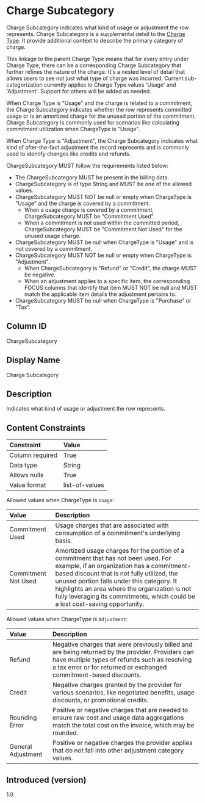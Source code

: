 # Charge Subcategory

Charge Subcategory indicates what kind of usage or adjustment the row represents. Charge Subcategory is a supplemental detail to the [Charge Type](#chargetype). It provide additional context to describe the primary category of charge.

This linkage to the parent Charge Type means that for every entry under Charge Type, there can be a corresponding Charge Subcategory that further refines the nature of the charge. It's a nested level of detail that allows users to see not just what type of charge was incurred. Current sub-categorization currently applies to Charge Type values 'Usage' and 'Adjustment'. Support for others will be added as needed.

When Charge Type is "Usage" and the charge is related to a commitment, the Charge Subcategory indicates whether the row represents committed usage or is an amortized charge for the unused portion of the commitment. Charge Subcategory is commonly used for scenarios like calculating commitment utilization when ChargeType is "Usage".

When Charge Type is "Adjustment", the Charge Subcategory indicates what kind of after-the-fact adjustment the record represents and is commonly used to identify changes like credits and refunds.

ChargeSubcategory MUST follow the requirements listed below:

- The ChargeSubcategory MUST be present in the billing data.
- ChargeSubcategory is of type String and MUST be one of the allowed values.
- ChargeSubcategory MUST NOT be null or empty when ChargeType is "Usage" and the charge is covered by a commitment.
  - When a usage charge is covered by a commitment, ChargeSubcategory MUST be "Commitment Used".
  - When a commitment is not used within the committed period, ChargeSubcategory MUST be "Commitment Not Used" for the unused usage charge.
- ChargeSubcategory MUST be null when ChargeType is "Usage" and is not covered by a commitment.
- ChargeSubcategory MUST NOT be null or empty when ChargeType is "Adjustment".
  - When ChargeSubcategory is "Refund" or "Credit", the charge MUST be negative.
  - When an adjustment applies to a specific item, the corresponding FOCUS columns that identify that item MUST NOT be null and MUST match the applicable item details the adjustment pertains to.
- ChargeSubcategory MUST be null when ChargeType is "Purchase" or "Tax".

## Column ID

ChargeSubcategory

## Display Name

Charge Subcategory

## Description

Indicates what kind of usage or adjustment the row represents.

## Content Constraints

| Constraint      | Value          |
| :-------------- | :------------- |
| Column required | True           |
| Data type       | String         |
| Allows nulls    | True           |
| Value format    | list-of-values |

Allowed values when ChargeType is `Usage`:

| Value             | Description                                                                                                                                                                                                                                                                                                                                                |
| :---------------- | :--------------------------------------------------------------------------------------------------------------------------------------------------------------------------------------------------------------------------------------------------------------------------------------------------------------------------------------------------------- |
| Commitment Used   | Usage charges that are associated with consumption of a commitment's underlying basis.                                                                                                                                              |
| Commitment Not Used | Amortized usage charges for the portion of a commitment that has not been used. For example, if an organization has a commitment-based discount that is not fully utilized, the unused portion falls under this category. It highlights an area where the organization is not fully leveraging its commitments, which could be a lost cost-saving opportunity. |

Allowed values when ChargeType is `Adjustment`:

| Value              | Description                                                                                                                                                                                                              |
| :----------------- | :----------------------------------------------------------------------------------------------------------------------------------------------------------------------------------------------------------------------- |
| Refund             | Negative charges that were previously billed and are being returned by the provider. Providers can have multiple types of refunds such as resolving a tax error or for returned or exchanged commitment-based discounts. |
| Credit             | Negative charges granted by the provider for various scenarios, like negotiated benefits, usage discounts, or promotional credits.                                                                                       |
| Rounding Error     | Positive or negative charges that are needed to ensure raw cost and usage data aggregations match the total cost on the invoice, which may be rounded.                                                                   |
| General Adjustment | Positive or negative charges the provider applies that do not fall into other adjustment category values.                                                                                                                |

## Introduced (version)

1.0
